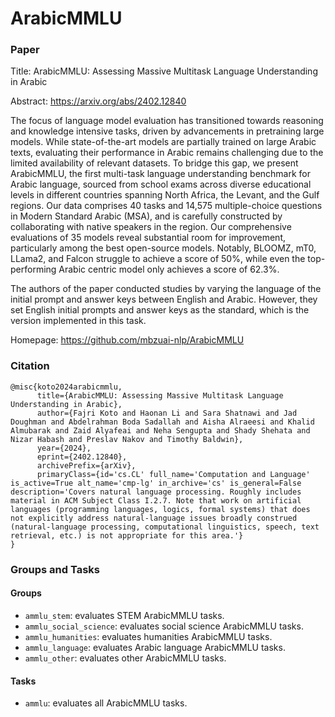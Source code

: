 # ArabicMMLU

### Paper

Title: ArabicMMLU: Assessing Massive Multitask Language Understanding in Arabic

Abstract: https://arxiv.org/abs/2402.12840

The focus of language model evaluation has
transitioned towards reasoning and knowledge intensive tasks, driven by advancements in pretraining large models. While state-of-the-art models are partially trained on large Arabic texts, evaluating their performance in Arabic remains challenging due to the limited availability of relevant datasets. To bridge this gap, we present ArabicMMLU, the first multi-task language understanding benchmark for Arabic language, sourced from school exams across diverse educational levels in different countries spanning North Africa, the Levant, and the Gulf regions. Our data comprises 40 tasks and 14,575 multiple-choice questions in Modern Standard Arabic (MSA), and is carefully constructed by collaborating with native speakers in the region. Our comprehensive evaluations of 35 models reveal substantial room for improvement, particularly among the best open-source models. Notably, BLOOMZ, mT0, LLama2, and Falcon struggle to achieve a score of 50%, while even the top-performing Arabic centric model only achieves a score of 62.3%.

The authors of the paper conducted studies by varying the language of the initial prompt and answer keys between English and Arabic. However, they set English initial prompts and answer keys as the standard, which is the version implemented in this task.

Homepage: https://github.com/mbzuai-nlp/ArabicMMLU


### Citation

```
@misc{koto2024arabicmmlu,
      title={ArabicMMLU: Assessing Massive Multitask Language Understanding in Arabic}, 
      author={Fajri Koto and Haonan Li and Sara Shatnawi and Jad Doughman and Abdelrahman Boda Sadallah and Aisha Alraeesi and Khalid Almubarak and Zaid Alyafeai and Neha Sengupta and Shady Shehata and Nizar Habash and Preslav Nakov and Timothy Baldwin},
      year={2024},
      eprint={2402.12840},
      archivePrefix={arXiv},
      primaryClass={id='cs.CL' full_name='Computation and Language' is_active=True alt_name='cmp-lg' in_archive='cs' is_general=False description='Covers natural language processing. Roughly includes material in ACM Subject Class I.2.7. Note that work on artificial languages (programming languages, logics, formal systems) that does not explicitly address natural-language issues broadly construed (natural-language processing, computational linguistics, speech, text retrieval, etc.) is not appropriate for this area.'}
}
```

### Groups and Tasks

#### Groups

* `ammlu_stem`: evaluates STEM ArabicMMLU tasks.
* `ammlu_social_science`: evaluates social science ArabicMMLU tasks.
* `ammlu_humanities`: evaluates humanities ArabicMMLU tasks.
* `ammlu_language`: evaluates Arabic language ArabicMMLU tasks.
* `ammlu_other`: evaluates other ArabicMMLU tasks.

#### Tasks

* `ammlu`: evaluates all ArabicMMLU tasks.
